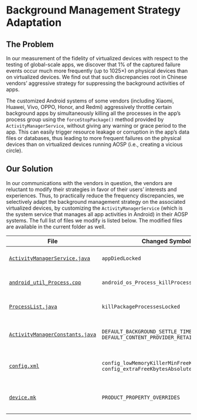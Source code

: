 # Background Management Strategy Adaptation

## The Problem

In our measurement of the fidelity of virtualized devices with respect to the testing of global-scale apps,
we discover that 1% of the captured failure events occur much more frequently (up to 1025×) on physical devices than on virtualized devices.
We find out that such discrepancies root in Chinese vendors’ aggressive strategy for suppressing the background activities of apps.

The customized Android systems of some vendors (including Xiaomi, Huawei, Vivo, OPPO, Honor, and Redmi) aggressively throttle certain background apps by simultaneously killing all the processes in the app’s process group using the `forceStopPackage()` method provided by `ActivityManagerService`, without giving any warning or grace period to the app.
This can easily trigger resource leakage or corruption in the app’s data files or databases, thus leading to more frequent failures on the physical devices than on virtualized devices running AOSP (i.e., creating a vicious circle).

## Our Solution

In our communications with the vendors in question, the vendors are reluctant to modify their strategies in favor of their users’ interests and experiences.
Thus, to practically reduce the frequency discrepancies, we selectively adapt the background management strategy on the associated virtualized devices, by customizing the `ActivityManagerService` (which is the system service that manages all app activities in Android) in their AOSP systems.
The full list of files we modify is listed below. The modified files are available in the current folder as well.

| File | Changed Symbols | Purpose | Location in AOSP |
| ---- | ---- | ---- | ---- |
|   [`ActivityManagerService.java`](ActivityManagerService.java)   |   `appDiedLocked`   |  Atomic process group killing  | `frameworks/base/services/core/java/com/android/server/am/ActivityManagerService.java` |
|   [`android_util_Process.cpp`](android_util_Process.cpp)   |   `android_os_Process_killProcessGroup`   |  Atomic process group killing  | `frameworks/base/core/jni/android_util_Process.cpp` |
|   [`ProcessList.java`](ProcessList.java)   |   `killPackageProcessesLocked`   |  Atomic process group killing  | `frameworks/base/services/core/java/com/android/server/am/ProcessList.java` |
|   [`ActivityManagerConstants.java`](ActivityManagerConstants.java)   |   `DEFAULT_BACKGROUND_SETTLE_TIME, DEFAULT_CONTENT_PROVIDER_RETAIN_TIME`   |  Background management strategy tuning  | `frameworks/base/services/core/java/com/android/server/am/ActivityManagerConstants.java` |
|   [`config.xml`](config.xml)   |   `config_lowMemoryKillerMinFreeKbytesAbsolute, config_extraFreeKbytesAbsolute`   |  Background management strategy tuning  | `frameworks/base/core/res/res/values/config.xml` |
|   [`device.mk`](device.mk)   |   `PRODUCT_PROPERTY_OVERRIDES`   |  Background management strategy tuning   | `device/google/cuttlefish/shared/device.mk` |
